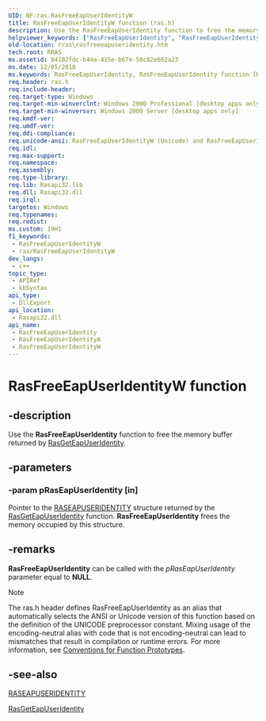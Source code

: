 ```yaml
---
UID: NF:ras.RasFreeEapUserIdentityW
title: RasFreeEapUserIdentityW function (ras.h)
description: Use the RasFreeEapUserIdentity function to free the memory buffer returned by RasGetEapUserIdentity. (Unicode)
helpviewer_keywords: ["RasFreeEapUserIdentity", "RasFreeEapUserIdentity function [RAS]", "RasFreeEapUserIdentityW", "_ras_rasfreeeapuseridentity", "ras/RasFreeEapUserIdentity", "ras/RasFreeEapUserIdentityW", "rras.rasfreeeapuseridentity"]
old-location: rras\rasfreeeapuseridentity.htm
tech.root: RRAS
ms.assetid: 84102fdc-b44a-415e-b67e-58c82e662a23
ms.date: 12/05/2018
ms.keywords: RasFreeEapUserIdentity, RasFreeEapUserIdentity function [RAS], RasFreeEapUserIdentityA, RasFreeEapUserIdentityW, _ras_rasfreeeapuseridentity, ras/RasFreeEapUserIdentity, ras/RasFreeEapUserIdentityA, ras/RasFreeEapUserIdentityW, rras.rasfreeeapuseridentity
req.header: ras.h
req.include-header: 
req.target-type: Windows
req.target-min-winverclnt: Windows 2000 Professional [desktop apps only]
req.target-min-winversvr: Windows 2000 Server [desktop apps only]
req.kmdf-ver: 
req.umdf-ver: 
req.ddi-compliance: 
req.unicode-ansi: RasFreeEapUserIdentityW (Unicode) and RasFreeEapUserIdentityA (ANSI)
req.idl: 
req.max-support: 
req.namespace: 
req.assembly: 
req.type-library: 
req.lib: Rasapi32.lib
req.dll: Rasapi32.dll
req.irql: 
targetos: Windows
req.typenames: 
req.redist: 
ms.custom: 19H1
f1_keywords:
 - RasFreeEapUserIdentityW
 - ras/RasFreeEapUserIdentityW
dev_langs:
 - c++
topic_type:
 - APIRef
 - kbSyntax
api_type:
 - DllExport
api_location:
 - Rasapi32.dll
api_name:
 - RasFreeEapUserIdentity
 - RasFreeEapUserIdentityA
 - RasFreeEapUserIdentityW
---
```


# RasFreeEapUserIdentityW function


## -description

Use the 
<b>RasFreeEapUserIdentity</b> function to free the memory buffer returned by 
<a href="/windows/desktop/api/ras/nf-ras-rasgeteapuseridentitya">RasGetEapUserIdentity</a>.

## -parameters

### -param pRasEapUserIdentity [in]

Pointer to the 
<a href="/previous-versions/windows/desktop/legacy/aa377247(v=vs.85)">RASEAPUSERIDENTITY</a> structure returned by the 
<a href="/windows/desktop/api/ras/nf-ras-rasgeteapuseridentitya">RasGetEapUserIdentity</a> function. 
<b>RasFreeEapUserIdentity</b> frees the memory occupied by this structure.

## -remarks

<b>RasFreeEapUserIdentity</b> can be called with the <i>pRasEapUserIdentity</i> parameter equal to <b>NULL</b>.





> [!NOTE]
> The ras.h header defines RasFreeEapUserIdentity as an alias that automatically selects the ANSI or Unicode version of this function based on the definition of the UNICODE preprocessor constant. Mixing usage of the encoding-neutral alias with code that is not encoding-neutral can lead to mismatches that result in compilation or runtime errors. For more information, see [Conventions for Function Prototypes](/windows/win32/intl/conventions-for-function-prototypes).

## -see-also

<a href="/previous-versions/windows/desktop/legacy/aa377247(v=vs.85)">RASEAPUSERIDENTITY</a>



<a href="/windows/desktop/api/ras/nf-ras-rasgeteapuseridentitya">RasGetEapUserIdentity</a>
